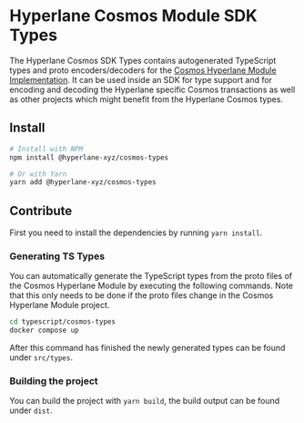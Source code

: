 # Hyperlane Cosmos Module SDK Types

The Hyperlane Cosmos SDK Types contains autogenerated TypeScript types and proto encoders/decoders for the [Cosmos Hyperlane Module Implementation](https://github.com/bcp-innovations/hyperlane-cosmos).
It can be used inside an SDK for type support and for encoding and decoding the Hyperlane specific Cosmos transactions as well as other projects which might benefit from the Hyperlane Cosmos types.

## Install

```bash
# Install with NPM
npm install @hyperlane-xyz/cosmos-types

# Or with Yarn
yarn add @hyperlane-xyz/cosmos-types
```

## Contribute

First you need to install the dependencies by running `yarn install`.

### Generating TS Types

You can automatically generate the TypeScript types from the proto files of the Cosmos Hyperlane Module by executing the following commands. Note that this only needs to be done if the proto files change in the Cosmos Hyperlane Module project.

```bash
cd typescript/cosmos-types
docker compose up
```

After this command has finished the newly generated types can be found under `src/types`.

### Building the project

You can build the project with `yarn build`, the build output can be found under `dist`.
